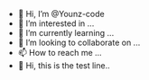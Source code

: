 -  👋 Hi, I’m @Younz-code
-  👀 I’m interested in ...
-  🌱 I’m currently learning ...
-  💞️ I’m looking to collaborate on ...
-  📫 How to reach me ...
-  👋 Hi, this is the test line..

<!---
Younz-code/Younz-code is a ✨ special ✨ repository because its `README.md` (this file) appears on your GitHub profile.
You can click the Preview link to take a look at your changes.
--->
